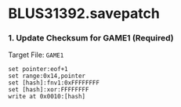 # BLUS31392.savepatch

### 1. Update Checksum for GAME1 (Required)

Target File: `GAME1`

```
set pointer:eof+1
set range:0x14,pointer
set [hash]:fnv1:0xFFFFFFFF
set [hash]:xor:FFFFFFFF
write at 0x0010:[hash]
```

